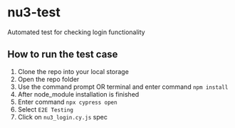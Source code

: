 # nu3-test
Automated test for checking login functionality

## How to run the test case
1. Clone the repo into your local storage
2. Open the repo folder
3. Use the command prompt OR terminal and enter command `npm install`
4. After node_module installation is finished
5. Enter command `npx cypress open`
6. Select `E2E Testing`
7. Click on `nu3_login.cy.js` spec
